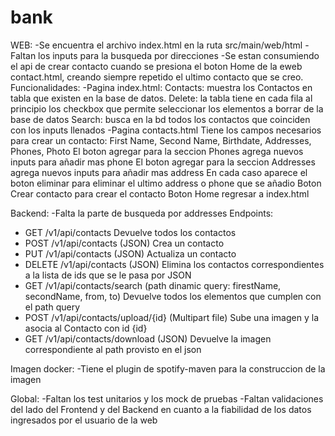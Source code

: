 # bank
WEB:
-Se encuentra el archivo index.html en la ruta src/main/web/html
-Faltan los inputs para la busqueda por direcciones
-Se estan consumiendo el api de crear contacto cuando se presiona el boton Home de la eweb contact.html, creando siempre repetido el ultimo contacto que se creo.
 Funcionalidades:
 -Pagina index.html:
  Contacts: muestra los Contactos en tabla que existen en la base de datos.
  Delete: la tabla tiene en cada fila al principio los checkbox que permite seleccionar los elementos a borrar de la base de datos
  Search: busca en la bd todos los contactos que coinciden con los inputs llenados
-Pagina contacts.html
 Tiene los campos necesarios para crear un contacto: First Name, Second Name, Birthdate, Addresses, Phones, Photo
 El boton agregar para la seccion Phones agrega nuevos inputs para añadir mas phone
 El boton agregar para la seccion Addresses agrega nuevos inputs para añadir mas address
 En cada caso aparece el boton eliminar para eliminar el ultimo address o phone que se añadio
 Boton Crear contacto para crear el contacto
 Boton Home regresar a index.html
 
 
Backend:
-Falta la parte de busqueda por addresses
Endpoints:
- GET /v1/api/contacts Devuelve todos los contactos 
- POST /v1/api/contacts (JSON) Crea un contacto 
- PUT /v1/api/contacts (JSON) Actualiza un contacto
- DELETE /v1/api/contacts (JSON) Elimina los contactos correspondientes a la lista de ids que se le pasa por JSON
- GET /v1/api/contacts/search (path dinamic query: firestName, secondName, from, to) Devuelve todos los elementos que cumplen con el path query
- POST /v1/api/contacts/upload/{id} (Multipart file) Sube una imagen y la asocia al Contacto con id {id} 
- GET /v1/api/contacts/download (JSON) Devuelve la imagen correspondiente al path provisto en el json

Imagen docker:
-Tiene el plugin de spotify-maven para la construccion de la imagen

Global:
-Faltan los test unitarios y los mock de pruebas
-Faltan validaciones del lado del Frontend y del Backend en cuanto a la fiabilidad de los datos ingresados por el usuario de la web

  
